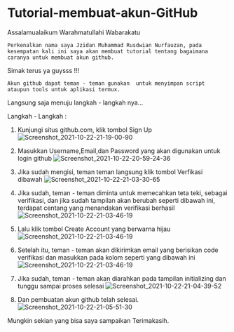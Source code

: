 # Tutorial-membuat-akun-GitHub
 Assalamualaikum Warahmatullahi Wabarakatu

    Perkenalkan nama saya Jzidan Muhammad Rusdwian Nurfauzan, pada kesempatan kali ini saya akan membuat tutorial tentang bagaimana caranya untuk membuat akun github.

Simak terus ya guysss !!!

    Akun github dapat teman - teman gunakan  untuk menyimpan script ataupun tools untuk aplikasi termux.

Langsung saja menuju langkah - langkah nya...

Langkah - Langkah :

1. Kunjungi situs github.com, klik tombol Sign Up
![Screenshot_2021-10-22-21-19-00-90](https://user-images.githubusercontent.com/92990909/138548919-5a1e332a-be7d-4b53-bd34-7da40c154776.jpg)

2. Masukkan Username,Email,dan Password yang akan digunakan untuk login github
![Screenshot_2021-10-22-20-59-24-36](https://user-images.githubusercontent.com/92990909/138549244-f72141cd-e44d-4db1-8602-20d7a583e260.jpg)

3. Jika sudah mengisi, teman teman langsung klik tombol Verfikasi dibawah
![Screenshot_2021-10-22-21-03-30-65](https://user-images.githubusercontent.com/92990909/138549334-0e96f670-de4c-4d2a-85d8-22ea98957781.jpg)

4. Jika sudah, teman - teman diminta untuk memecahkan teta teki, sebagai verifikasi, dan jika sudah tampilan akan berubah seperti dibawah ini, terdapat centang yang menandakan verifikasi berhasil
![Screenshot_2021-10-22-21-03-46-19](https://user-images.githubusercontent.com/92990909/138549340-f349889f-f355-4dd9-8fb4-59cdcdc7aef8.jpg)

5. Lalu klik tombol Create Account yang berwarna hijau
![Screenshot_2021-10-22-21-03-46-19](https://user-images.githubusercontent.com/92990909/138549368-fb63cd69-4d3f-473f-b223-7bdc5654a491.jpg)

6. Setelah itu, teman - teman akan dikirimkan email yang berisikan code verifikasi dan masukkan pada kolom seperti yang dibawah ini
![Screenshot_2021-10-22-21-03-46-19](https://user-images.githubusercontent.com/92990909/138549375-094a851f-da2b-4fa9-a192-df2a4788cf1b.jpg)

7. Jika sudah, teman - teman akan diarahkan pada tampilan initializing dan tunggu sampai proses selesai
![Screenshot_2021-10-22-21-04-39-52](https://user-images.githubusercontent.com/92990909/138549386-4e7a1ae0-957a-4401-ac69-76a9006abc62.jpg)

8. Dan pembuatan akun github telah selesai.
![Screenshot_2021-10-22-21-05-51-30](https://user-images.githubusercontent.com/92990909/138549390-ebb5739b-0e57-44e3-bd05-1bcb358464e9.jpg)

Mungkin sekian yang bisa saya sampaikan
Terimakasih.



















